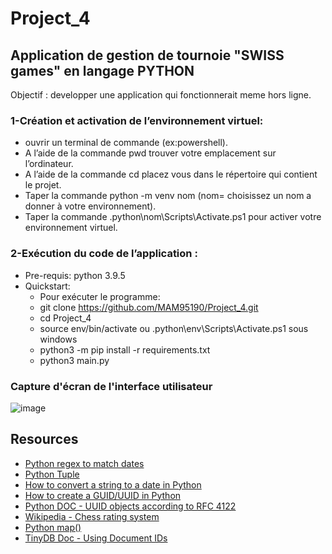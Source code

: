 # Project_4
## Application de gestion de tournoie "SWISS games" en langage PYTHON
Objectif : developper une application qui fonctionnerait meme hors ligne.

### 1-Création et activation de l’environnement virtuel:
- ouvrir un terminal de commande (ex:powershell).
- A l’aide de la commande pwd trouver votre emplacement sur l’ordinateur.
- A l’aide de la commande cd placez vous dans le répertoire qui contient le projet.
- Taper la commande python -m venv nom (nom= choisissez un nom a donner à votre environnement). 
- Taper la commande .python\nom\Scripts\Activate.ps1 pour activer votre environnement virtuel.

### 2-Exécution du code de l’application :
- Pre-requis: python 3.9.5
- Quickstart:
    - Pour exécuter le programme:
    - git clone https://github.com/MAM95190/Project_4.git
    - cd Project_4
    - source env/bin/activate ou .python\env\Scripts\Activate.ps1 sous windows
    - python3 -m pip install -r requirements.txt
    - python3 main.py


### Capture d'écran de l'interface utilisateur



![image](https://user-images.githubusercontent.com/83790916/156448486-8c3fbeed-b203-4b43-987a-07d2c2803eb0.png)


## Resources

* [Python regex to match dates](https://stackoverflow.com/questions/4709652/python-regex-to-match-dates)
* [Python Tuple](https://www.programiz.com/python-programming/tuple)
* [How to convert a string to a date in Python](https://stackoverflow.com/questions/4709652/python-regex-to-match-dates)
* [How to create a GUID/UUID in Python](https://stackoverflow.com/questions/534839/how-to-create-a-guid-uuid-in-python)
* [Python DOC - UUID objects according to RFC 4122](https://docs.python.org/3/library/uuid.html)
* [Wikipedia - Chess rating system](https://en.wikipedia.org/wiki/Chess_rating_system)
* [Python map()](https://www.programiz.com/python-programming/methods/built-in/map)
* [TinyDB Doc - Using Document IDs](https://tinydb.readthedocs.io/en/latest/usage.html#using-document-ids)
